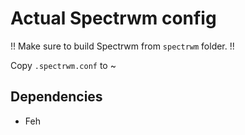 # Actual Spectrwm config

!! Make sure to build Spectrwm from `spectrwm` folder. !!

Copy `.spectrwm.conf` to ~

## Dependencies

* Feh

